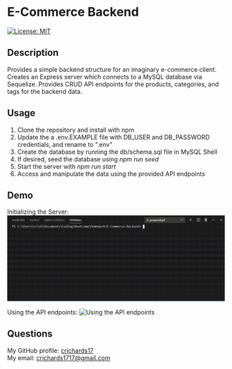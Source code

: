 # E-Commerce Backend
  [![License: MIT](https://img.shields.io/badge/License-MIT-yellow.svg)](https://opensource.org/licenses/MIT)  
## Description  
  Provides a simple backend structure for an imaginary e-commerce client. Creates an Express server which connects to a MySQL database via Sequelize. Provides CRUD API endpoints for the products, categories, and tags for the backend data.    

## Usage  
<ol>
<li>Clone the repository and install with npm</li>
<li>Update the a .env.EXAMPLE file with DB_USER and DB_PASSWORD credentials, and rename to ".env"</li>
<li>Create the database by running the db/schema.sql file in MySQL Shell</li>
<li>If desired, seed the database using <i>npm run seed</i></li>
<li>Start the server with <i>npm run start</i></li>
<li>Access and manipulate the data using the provided API endpoints</li>
</ol>

## Demo
Initializing the Server:
![Initializing the Server](./Assets/Demo/Demo_1_cropped.gif)

Using the API endpoints:
![Using the API endpoints](./Assets/Demo/Demo_2.gif)

## Questions  
My GitHub profile: [crichards17](https://github/crichards17)  
My email: [crichards1717@gmail.com](crichards1717@gmail.com)  